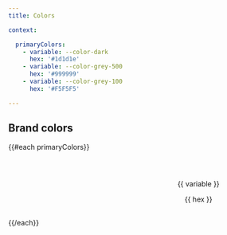```yaml
---
title: Colors

context:

  primaryColors:
    - variable: --color-dark
      hex: '#1d1d1e'
    - variable: --color-grey-500
      hex: '#999999'
    - variable: --color-grey-100
      hex: '#F5F5F5'

---
```

## Brand colors

<ul style="padding: 0;list-style:none;display: grid;grid-template-columns: repeat(auto-fill,minmax(200px, 1fr));grid-gap:1rem;" class="color__container">
  {{#each primaryColors}}
    <li class="color__item" style="list-style:none; text-align: center;" >
      <div style="height: 60px; margin-bottom: 4px; background-color: {{ hex }};"></div>
      <p class="color__info color__variable">{{ variable }}</p>
      <p class="color__info color__hex">{{ hex }}</p>
    </li>
  {{/each}}
</ul>